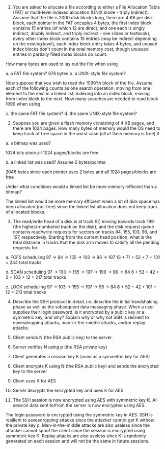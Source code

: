 1. You are asked to allocate a file according to either a File
Allocation Table (FAT) or multi-level indexed allocation (UNIX
inode - triply indirect). Assume that the file is 2000 disk
blocks long, there are 4 KB per disk block, each pointer in the
FAT occupies 4 bytes, the first index block contains 15 entries
(of which 12 are direct, and one each is singly indirect, doubly
indirect, and triply indirect - see slides or textbook), every
other index block contains 15 entries (may be indirect depending
on the nesting level), each index block entry takes 4 bytes, and
unused index blocks don't count in the total memory cost, though
unusued entries in partially filled index blocks do count.

How many bytes are used to lay out the file when using

a. a FAT file system? 676 bytes
b. a UNIX-style file system?

Now suppose that you wish to read the 1099'th block of the file.
Assume each of the following counts as one search operation:
moving from one element to the next in a linked list; indexing
into an index block; moving from index block to the next. How
many searches are needed to read block 1099 when using

c. the same FAT file system? 
d. the same UNIX-style file system?

2. Suppose you are given a flash memory consisting of 4 KB pages, and
there are 1024 pages. How many bytes of memory would the OS
need to keep track of free space in the worst case (all of flash
memory is free) if

a. a bitmap was used?

1024 bits since all 1024 pages/blocks are free

b. a linked list was used? Assume 2 bytes/pointer.

2048 bytes since each pointer uses 2 bytes and all 1024 pages/blocks are free

Under what conditions would a linked list be more memory-efficient
than a bitmap?

The linked list would be more memory efficient when a lot of disk space has been
allocated (not free) since the linked list allocation does not keep track of allocated blocks.

3. The read/write head of a disk is at track 97, moving towards track
199 (the highest-numbered track on the disk), and the disk request
queue contains read/write requests for sectors on tracks 84, 155,
103, 96, and 197, respectively. Starting from the current head
position, what is the total distance in tracks that the disk arm
moves to satisfy all the pending requests for:

a. FCFS scheduling
97 -> 84 -> 155 -> 103 -> 96 -> 197
13 + 71 + 52 + 7 + 101 = 244 total tracks

b. SCAN scheduling
97 -> 103 -> 155 -> 197 -> 199 -> 96 -> 84
6 + 52 + 42 + 2 + 103 + 12 = 217 total tracks

c. LOOK scheduling
97 -> 103 -> 155 -> 197 -> 96 -> 84
6 + 52 + 42 + 101 + 12 = 213 total tracks

4. Describe the SSH protocol in detail, i.e. describe the initial 
handshaking phase as well as the subsequent data messaging phase.  When a user 
supplies their login password, is it encrypted by a public key or a symmetric key, 
and why?  Explain why or why not SSH is resilient to eavesdropping attacks, 
man-in-the-middle attacks, and/or replay attacks.

1. Client sends N (the RSA public key) to the server.
2. Server verifies N using p (the RSA private key)
3. Client generates a session key K (used as a symmetric key for AES)
4. Client encrypts K using N (the RSA public key) and sends the encrypted key to the server
5. Client uses K for AES
6. Server decrypts the encrypted key and uses K for AES
7. The SSH session is now encrypted using AES with symmetric key K. All session data sent to/from the server is now encrypted using AES.

The login password is encrypted using the symmetric key in AES.
SSH is resilient to eavesdropping attacks since the attacker cannot get K without the private key p.
Man-in-the-middle attacks are also useless since the attacker cannot spoof the client since the session is encrypted using symmetric key K.
Replay attacks are also useless since K is randomly generated on each session and will not be the same in future sessions.
